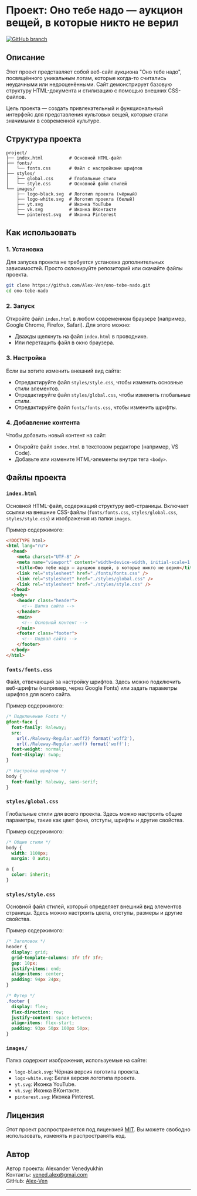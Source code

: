 # Проект: Оно тебе надо — аукцион вещей, в которые никто не верил

[![GitHub branch](https://img.shields.io/badge/Branch-main-blue)](https://github.com/Alex-Ven/ono-tebe-nado)

## Описание
Этот проект представляет собой веб-сайт аукциона "Оно тебе надо", посвящённого уникальным лотам, которые когда-то считались неудачными или недооценёнными. Сайт демонстрирует базовую структуру HTML-документа и стилизацию с помощью внешних CSS-файлов.

Цель проекта — создать привлекательный и функциональный интерфейс для представления культовых вещей, которые стали значимыми в современной культуре.

## Структура проекта
```
project/
├── index.html          # Основной HTML-файл
├── fonts/
│   └── fonts.css       # Файл с настройками шрифтов
├── styles/
│   ├── global.css      # Глобальные стили
│   └── style.css       # Основной файл стилей
└── images/
    ├── logo-black.svg  # Логотип проекта (чёрный)
    ├── logo-white.svg  # Логотип проекта (белый)
    ├── yt.svg          # Иконка YouTube
    ├── vk.svg          # Иконка ВКонтакте
    └── pinterest.svg   # Иконка Pinterest
```

## Как использовать

### 1. Установка
Для запуска проекта не требуется установка дополнительных зависимостей. Просто склонируйте репозиторий или скачайте файлы проекта.

```bash
git clone https://github.com/Alex-Ven/ono-tebe-nado.git
cd ono-tebe-nado
```

### 2. Запуск
Откройте файл `index.html` в любом современном браузере (например, Google Chrome, Firefox, Safari). Для этого можно:
- Дважды щелкнуть на файл `index.html` в проводнике.
- Или перетащить файл в окно браузера.

### 3. Настройка
Если вы хотите изменить внешний вид сайта:
- Отредактируйте файл `styles/style.css`, чтобы изменить основные стили элементов.
- Отредактируйте файл `styles/global.css`, чтобы изменить глобальные стили.
- Отредактируйте файл `fonts/fonts.css`, чтобы изменить шрифты.

### 4. Добавление контента
Чтобы добавить новый контент на сайт:
- Откройте файл `index.html` в текстовом редакторе (например, VS Code).
- Добавьте или измените HTML-элементы внутри тега `<body>`.

## Файлы проекта

### `index.html`
Основной HTML-файл, содержащий структуру веб-страницы. Включает ссылки на внешние CSS-файлы (`fonts/fonts.css`, `styles/global.css`, `styles/style.css`) и изображения из папки `images`.

Пример содержимого:
```html
<!DOCTYPE html>
<html lang="ru">
  <head>
    <meta charset="UTF-8" />
    <meta name="viewport" content="width=device-width, initial-scale=1.0" />
    <title>Оно тебе надо — аукцион вещей, в которые никто не верил</title>
    <link rel="stylesheet" href="./fonts/fonts.css" />
    <link rel="stylesheet" href="./styles/global.css" />
    <link rel="stylesheet" href="./styles/style.css" />
  </head>
  <body>
    <header class="header">
      <!-- Шапка сайта -->
    </header>
    <main>
      <!-- Основной контент -->
    </main>
    <footer class="footer">
      <!-- Подвал сайта -->
    </footer>
  </body>
</html>
```

### `fonts/fonts.css`
Файл, отвечающий за настройку шрифтов. Здесь можно подключить веб-шрифты (например, через Google Fonts) или задать параметры шрифтов для всего сайта.

Пример содержимого:
```css
/* Подключение Fonts */
@font-face {
  font-family: Raleway;
  src:
    url(./Raleway-Regular.woff2) format('woff2'),
    url(./Raleway-Regular.woff) format('woff');
  font-weight: normal;
  font-display: swap;
}

/* Настройка шрифтов */
body {
  font-family: Raleway, sans-serif;
}
```

### `styles/global.css`
Глобальные стили для всего проекта. Здесь можно настроить общие параметры, такие как цвет фона, отступы, шрифты и другие свойства.

Пример содержимого:
```css
/* Общие стили */
body {
  width: 1100px;
  margin: 0 auto;

a {
  color: inherit;
}
```

### `styles/style.css`
Основной файл стилей, который определяет внешний вид элементов страницы. Здесь можно настроить цвета, отступы, размеры и другие свойства.

Пример содержимого:
```css
/* Заголовок */
header {
  display: grid;
  grid-template-columns: 3fr 1fr 3fr;
  gap: 10px;
  justify-items: end;
  align-items: center;
  padding: 94px 24px;
}

/* Футер */
.footer {
  display: flex;
  flex-direction: row;
  justify-content: space-between;
  align-items: flex-start;
  padding: 93px 50px 100px 50px;
}
```

### `images/`
Папка содержит изображения, используемые на сайте:
- `logo-black.svg`: Чёрная версия логотипа проекта.
- `logo-white.svg`: Белая версия логотипа проекта.
- `yt.svg`: Иконка YouTube.
- `vk.svg`: Иконка ВКонтакте.
- `pinterest.svg`: Иконка Pinterest.

## Лицензия
Этот проект распространяется под лицензией [MIT](LICENSE). Вы можете свободно использовать, изменять и распространять код.

## Автор
Автор проекта: Alexander Venedyukhin  
Контакты: [vened.alex@gmai.com](mailto:vened.alex@gmai.com)  
GitHub: [Alex-Ven](https://github.com/Alex-Ven)

---
